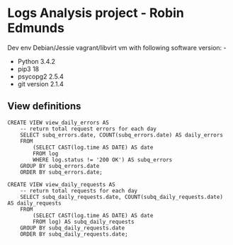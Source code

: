 # Logs Analysis project - Robin Edmunds

Dev env Debian/Jessie vagrant/libvirt vm with following software version: -
- Python 3.4.2
- pip3 18
- psycopg2 2.5.4
- git version 2.1.4

## View definitions
    CREATE VIEW view_daily_errors AS
        -- return total request errors for each day
        SELECT subq_errors.date, COUNT(subq_errors.date) AS daily_errors
        FROM
            (SELECT CAST(log.time AS DATE) AS date
            FROM log
            WHERE log.status != '200 OK') AS subq_errors
        GROUP BY subq_errors.date
        ORDER BY subq_errors.date;

    CREATE VIEW view_daily_requests AS
        -- return total requests for each day
        SELECT subq_daily_requests.date, COUNT(subq_daily_requests.date) AS daily_requests
        FROM
            (SELECT CAST(log.time AS DATE) AS date
            FROM log) AS subq_daily_requests
        GROUP BY subq_daily_requests.date
        ORDER BY subq_daily_requests.date;
